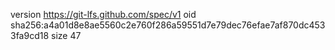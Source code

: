 version https://git-lfs.github.com/spec/v1
oid sha256:a4a01d8e8ae5560c2e760f286a59551d7e79dec76efae7af870dc4533fa9cd18
size 47
